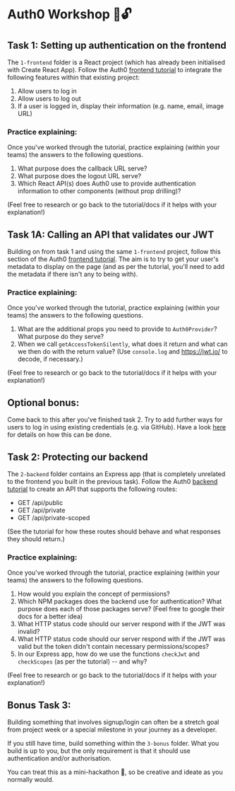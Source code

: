 # Auth0 Workshop 🔑🔓

## Task 1: Setting up authentication on the **frontend**

The `1-frontend` folder is a React project (which has already been initialised with Create React App). Follow the Auth0 [frontend tutorial](https://auth0.com/docs/quickstart/spa/react/interactive) to integrate the following features within that existing project:

1.  Allow users to log in
2.  Allow users to log out
3.  If a user is logged in, display their information (e.g. name, email, image URL)

### Practice explaining:

Once you've worked through the tutorial, practice explaining (within your teams) the answers to the following questions.

1.  What purpose does the callback URL serve?
2.  What purpose does the logout URL serve?
3.  Which React API(s) does Auth0 use to provide authentication information to other components (without prop drilling)?

(Feel free to research or go back to the tutorial/docs if it helps with your explanation!)

## Task 1A: Calling an API that validates our JWT

Building on from task 1 and using the same `1-frontend` project, follow this section of the Auth0 [frontend tutorial](https://auth0.com/docs/quickstart/spa/react/02-calling-an-api). The aim is to try to get your user's metadata to display on the page (and as per the tutorial, you'll need to add the metadata if there isn't any to being with).

### Practice explaining:

Once you've worked through the tutorial, practice explaining (within your teams) the answers to the following questions.

1.  What are the additional props you need to provide to `Auth0Provider`? What purpose do they serve?
2.  When we call `getAccessTokenSilently`, what does it return and what can we then do with the return value? (Use `console.log` and https://jwt.io/ to decode, if necessary.)

(Feel free to research or go back to the tutorial/docs if it helps with your explanation!)

## Optional bonus:

Come back to this after you've finished task 2. Try to add further ways for users to log in using existing credentials (e.g. via GitHub). Have a look [here](https://auth0.com/docs/connections/social) for details on how this can be done.

## Task 2: Protecting our **backend**

The `2-backend` folder contains an Express app (that is completely unrelated to the frontend you built in the previous task). Follow the Auth0 [backend tutorial](https://auth0.com/docs/quickstart/backend/nodejs/interactive) to create an API that supports the following routes:

- GET /api/public
- GET /api/private
- GET /api/private-scoped

(See the tutorial for how these routes should behave and what responses they should return.)

### Practice explaining:

Once you've worked through the tutorial, practice explaining (within your teams) the answers to the following questions.

1.  How would you explain the concept of permissions?
2.  Which NPM packages does the backend use for authentication? What purpose does each of those packages serve? (Feel free to google their docs for a better idea)
3.  What HTTP status code should our server respond with if the JWT was invalid?
4.  What HTTP status code should our server respond with if the JWT was valid but the token didn't contain necessary permissions/scopes?
5.  In our Express app, how do we use the functions `checkJwt` and `checkScopes` (as per the tutorial) -- and why?

(Feel free to research or go back to the tutorial/docs if it helps with your explanation!)

## Bonus Task 3:

Building something that involves signup/login can often be a stretch goal from project week or a special milestone in your journey as a developer.

If you still have time, build something within the `3-bonus` folder. What you build is up to you, but the only requirement is that it should use authentication and/or authorisation.

You can treat this as a mini-hackathon 🎉, so be creative and ideate as you normally would.
